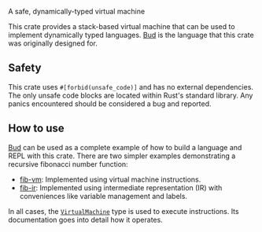 A safe, dynamically-typed virtual machine

This crate provides a stack-based virtual machine that can be used to implement
dynamically typed languages. [Bud][budlang] is the language that this crate was
originally designed for.

## Safety

This crate uses `#[forbid(unsafe_code)]` and has no external dependencies. The
only unsafe code blocks are located within Rust's standard library. Any panics
encountered should be considered a bug and reported.

## How to use

[Bud][budlang] can be used as a complete example of how to build a language and
REPL with this crate. There are two simpler examples demonstrating a recursive
fibonacci number function:

* [fib-vm][fib-vm]: Implemented using virtual machine instructions.
* [fib-ir][fib-ir]: Implemented using intermediate representation (IR) with
      conveniences like variable management and labels.

In all cases, the [`VirtualMachine`][vm] type is used to execute instructions.
Its documentation goes into detail how it operates.

[budlang]: https://github.com/khonsulabs/budlang
[vm]: $vm$
[fib-vm]: https://github.com/khonsulabs/budlang/blob/main/budvm/examples/fib-vm.rs
[fib-ir]: https://github.com/khonsulabs/budlang/blob/main/budvm/examples/fib-ir.rs
